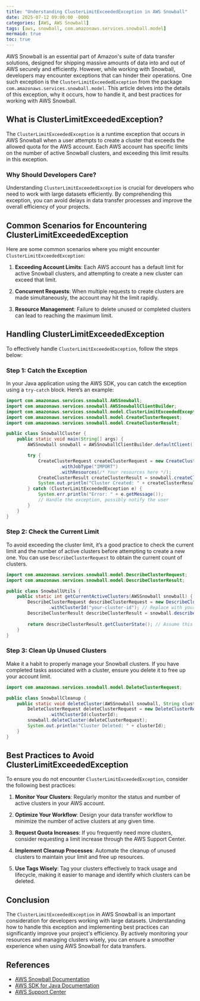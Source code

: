 ```yaml
---
title: "Understanding ClusterLimitExceededException in AWS Snowball"
date: 2025-07-12 09:00:00 -0000
categories: [AWS, AWS Snowball]
tags: [aws, snowball, com.amazonaws.services.snowball.model]
mermaid: true
toc: true
---
```



AWS Snowball is an essential part of Amazon's suite of data transfer solutions, designed for shipping massive amounts of data into and out of AWS securely and efficiently. However, while working with Snowball, developers may encounter exceptions that can hinder their operations. One such exception is the `ClusterLimitExceededException` from the package `com.amazonaws.services.snowball.model`. This article delves into the details of this exception, why it occurs, how to handle it, and best practices for working with AWS Snowball.

## What is ClusterLimitExceededException?

The `ClusterLimitExceededException` is a runtime exception that occurs in AWS Snowball when a user attempts to create a cluster that exceeds the allowed quota for the AWS account. Each AWS account has specific limits on the number of active Snowball clusters, and exceeding this limit results in this exception.

### Why Should Developers Care?

Understanding `ClusterLimitExceededException` is crucial for developers who need to work with large datasets efficiently. By comprehending this exception, you can avoid delays in data transfer processes and improve the overall efficiency of your projects.

## Common Scenarios for Encountering ClusterLimitExceededException

Here are some common scenarios where you might encounter `ClusterLimitExceededException`:

1. **Exceeding Account Limits**: Each AWS account has a default limit for active Snowball clusters, and attempting to create a new cluster can exceed that limit.

2. **Concurrent Requests**: When multiple requests to create clusters are made simultaneously, the account may hit the limit rapidly.

3. **Resource Management**: Failure to delete unused or completed clusters can lead to reaching the maximum limit.

## Handling ClusterLimitExceededException

To effectively handle `ClusterLimitExceededException`, follow the steps below:

### Step 1: Catch the Exception

In your Java application using the AWS SDK, you can catch the exception using a `try-catch` block. Here’s an example:

```java
import com.amazonaws.services.snowball.AWSSnowball;
import com.amazonaws.services.snowball.AWSSnowballClientBuilder;
import com.amazonaws.services.snowball.model.ClusterLimitExceededException;
import com.amazonaws.services.snowball.model.CreateClusterRequest;
import com.amazonaws.services.snowball.model.CreateClusterResult;

public class SnowballCluster {
    public static void main(String[] args) {
        AWSSnowball snowball = AWSSnowballClientBuilder.defaultClient();

        try {
            CreateClusterRequest createClusterRequest = new CreateClusterRequest()
                    .withJobType("IMPORT")
                    .withResources(/* Your resources here */);
            CreateClusterResult createClusterResult = snowball.createCluster(createClusterRequest);
            System.out.println("Cluster Created: " + createClusterResult.getClusterId());
        } catch (ClusterLimitExceededException e) {
            System.err.println("Error: " + e.getMessage());
            // Handle the exception, possibly notify the user
        }
    }
}
```

### Step 2: Check the Current Limit

To avoid exceeding the cluster limit, it’s a good practice to check the current limit and the number of active clusters before attempting to create a new one. You can use `DescribeClusterRequest` to obtain the current count of clusters.

```java
import com.amazonaws.services.snowball.model.DescribeClusterRequest;
import com.amazonaws.services.snowball.model.DescribeClusterResult;

public class SnowballUtils {
    public static int getCurrentActiveClusters(AWSSnowball snowball) {
        DescribeClusterRequest describeClusterRequest = new DescribeClusterRequest()
                .withClusterId("your-cluster-id"); // Replace with your cluster ID
        DescribeClusterResult describeClusterResult = snowball.describeCluster(describeClusterRequest);
        
        return describeClusterResult.getClusterState(); // Assume this returns the number of active clusters
    }
}
```

### Step 3: Clean Up Unused Clusters

Make it a habit to properly manage your Snowball clusters. If you have completed tasks associated with a cluster, ensure you delete it to free up your account limit.

```java
import com.amazonaws.services.snowball.model.DeleteClusterRequest;

public class SnowballCleanup {
    public static void deleteCluster(AWSSnowball snowball, String clusterId) {
        DeleteClusterRequest deleteClusterRequest = new DeleteClusterRequest()
                .withClusterId(clusterId);
        snowball.deleteCluster(deleteClusterRequest);
        System.out.println("Cluster Deleted: " + clusterId);
    }
}
```

## Best Practices to Avoid ClusterLimitExceededException

To ensure you do not encounter `ClusterLimitExceededException`, consider the following best practices:

1. **Monitor Your Clusters**: Regularly monitor the status and number of active clusters in your AWS account.

2. **Optimize Your Workflow**: Design your data transfer workflow to minimize the number of active clusters at any given time. 

3. **Request Quota Increases**: If you frequently need more clusters, consider requesting a limit increase through the AWS Support Center.

4. **Implement Cleanup Processes**: Automate the cleanup of unused clusters to maintain your limit and free up resources.

5. **Use Tags Wisely**: Tag your clusters effectively to track usage and lifecycle, making it easier to manage and identify which clusters can be deleted.

## Conclusion

The `ClusterLimitExceededException` in AWS Snowball is an important consideration for developers working with large datasets. Understanding how to handle this exception and implementing best practices can significantly improve your project's efficiency. By actively monitoring your resources and managing clusters wisely, you can ensure a smoother experience when using AWS Snowball for data transfers.

## References

- [AWS Snowball Documentation](https://docs.aws.amazon.com/snowball/index.html)
- [AWS SDK for Java Documentation](https://docs.aws.amazon.com/sdk-for-java/latest/developer-guide/home.html)
- [AWS Support Center](https://aws.amazon.com/support/contact/) 
